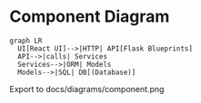 # Component Diagram

```mermaid
graph LR
  UI[React UI]-->|HTTP| API[Flask Blueprints]
  API-->|calls| Services
  Services-->|ORM| Models
  Models-->|SQL| DB[(Database)]
```

Export to docs/diagrams/component.png
